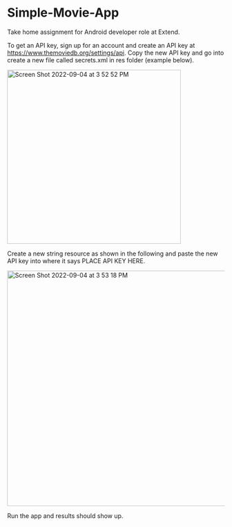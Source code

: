 # Simple-Movie-App

Take home assignment for Android developer role at Extend.

To get an API key, sign up for an account and create an API key at https://www.themoviedb.org/settings/api. Copy the new API key and go into create a new file called secrets.xml in res folder (example below).



<img width="402" alt="Screen Shot 2022-09-04 at 3 52 52 PM" src="https://user-images.githubusercontent.com/22342185/188336550-60dbe388-00b9-4408-8d97-c08d395c55f9.png">



Create a new string resource as shown in the following and paste the new API key into where it says PLACE API KEY HERE.



<img width="544" alt="Screen Shot 2022-09-04 at 3 53 18 PM" src="https://user-images.githubusercontent.com/22342185/188336583-5691b7fa-d63b-4fc8-bc00-e2d54be92dcf.png">



Run the app and results should show up.
